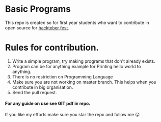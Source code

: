 # Basic Programs
This repo is created so for first year students who want to contribute in open source for [hacktober fest](https://hacktoberfest.digitalocean.com/).


# Rules for contribution.
1) Write a simple program, try making programs that don't already exists.
2) Program can be for anything example for Printing hello world to anything.
3) There is no restriction on Programming Language
4) Make sure you are not working on master branch. This helps when you contribute in big organisation.
5) Send the pull request.

#### For any guide on use see GIT pdf in repo.

If you like my efforts make sure you star the repo and follow me 😜
